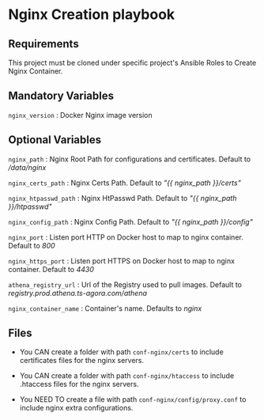 # Nginx Creation playbook #


## Requirements

This project must be cloned under specific project's Ansible Roles to Create Nginx Container.

## Mandatory Variables

`nginx_version` : Docker Nginx image version

## Optional Variables
	
`nginx_path` : Nginx Root Path for configurations and certificates. Default to */data/nginx*

`nginx_certs_path` : Nginx Certs Path. Default to *"{{ nginx_path }}/certs"*

`nginx_htpasswd_path` : Nginx HtPasswd Path. Default to *"{{ nginx_path }}/htpasswd"*

`nginx_config_path` : Nginx Config Path. Default to *"{{ nginx_path }}/config"*

`nginx_port` : Listen port HTTP on Docker host to map to nginx container. Default to *800*

`nginx_https_port` : Listen port HTTPS on Docker host to map to nginx container. Default to *4430*

`athena_registry_url` : Url of the Registry used to pull images. Default to *registry.prod.athena.ts-agora.com/athena*

`nginx_container_name` : Container's name. Defaults to *nginx*

## Files

* You CAN create a folder with path `conf-nginx/certs` to include certificates files for the nginx servers.
* You CAN create a folder with path `conf-nginx/htaccess` to include .htaccess files for the nginx servers.

* You NEED TO create a file with path `conf-nginx/config/proxy.conf` to include nginx extra configurations.
